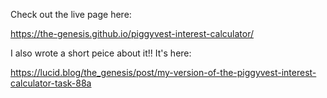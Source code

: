 Check out the live page here:

https://the-genesis.github.io/piggyvest-interest-calculator/

I also wrote a short peice about it!! It's here:

https://lucid.blog/the_genesis/post/my-version-of-the-piggyvest-interest-calculator-task-88a